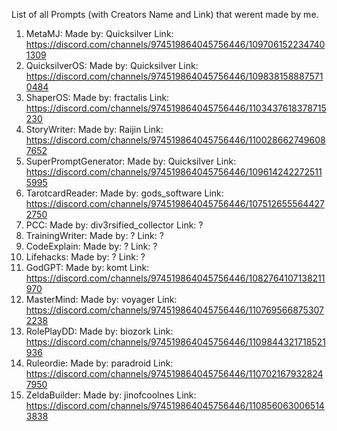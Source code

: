 List of all Prompts (with Creators Name and Link) that werent made by me.

1. MetaMJ: Made by: Quicksilver Link: https://discord.com/channels/974519864045756446/1097061522347401309
2. QuicksilverOS: Made by: Quicksilver Link: https://discord.com/channels/974519864045756446/1098381588875710484
3. ShaperOS: Made by: fractalis Link: https://discord.com/channels/974519864045756446/1103437618378715230
4. StoryWriter: Made by: Raijin Link: https://discord.com/channels/974519864045756446/1100286627496087652
5. SuperPromptGenerator: Made by: Quicksilver Link: https://discord.com/channels/974519864045756446/1096142422725115995
6. TarotcardReader: Made by: gods_software Link: https://discord.com/channels/974519864045756446/1075126555644272750
7. PCC: Made by: div3rsified_collector Link: ?
8. TrainingWriter: Made by: ? Link: ?
9. CodeExplain: Made by: ? Link: ?
10. Lifehacks: Made by: ? Link: ?
11. GodGPT: Made by: komt Link: https://discord.com/channels/974519864045756446/1082764107138211970
12. MasterMind: Made by: voyager Link: https://discord.com/channels/974519864045756446/1107695668753072238
13. RolePlayDD: Made by: biozork Link: https://discord.com/channels/974519864045756446/1109844321718521936
14. Ruleordie: Made by: paradroid Link: https://discord.com/channels/974519864045756446/1107021679328247950
15. ZeldaBuilder: Made by: jinofcoolnes Link: https://discord.com/channels/974519864045756446/1108560630065143838
